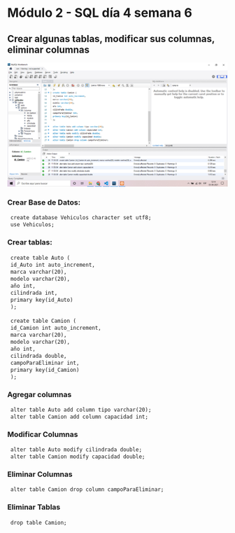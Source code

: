 # Módulo 2 - SQL día 4 semana 6

## Crear algunas tablas, modificar sus columnas, eliminar columnas
![Captura de Pantalla](./Captura.png)

### Crear Base de Datos:
     create database Vehiculos character set utf8;
     use Vehiculos;
### Crear tablas:
     create table Auto (
     id_Auto int auto_increment,
     marca varchar(20),
     modelo varchar(20),
     año int,
     cilindrada int,
     primary key(id_Auto)
     );

     create table Camion (
     id_Camion int auto_increment,
     marca varchar(20),
     modelo varchar(20),
     año int,
     cilindrada double,
     campoParaEliminar int,
     primary key(id_Camion)
     );
### Agregar columnas
     alter table Auto add column tipo varchar(20);
     alter table Camion add column capacidad int;
### Modificar Columnas
     alter table Auto modify cilindrada double;
     alter table Camion modify capacidad double;
### Eliminar Columnas
     alter table Camion drop column campoParaEliminar;
### Eliminar Tablas
     drop table Camion;